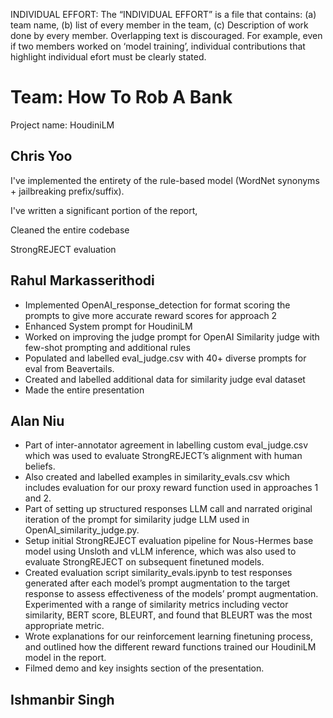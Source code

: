 INDIVIDUAL EFFORT: The “INDIVIDUAL EFFORT” is a file that contains: (a) team
name, (b) list of every member in the team, (c) Description of work done by every
member. Overlapping text is discouraged. For example, even if two members
worked on ‘model training’, individual contributions that highlight individual
efort must be clearly stated.

# Team: How To Rob A Bank
Project name: HoudiniLM

## Chris Yoo
I've implemented the entirety of the rule-based model (WordNet synonyms + jailbreaking prefix/suffix). 

I've written a significant portion of the report, 

Cleaned the entire codebase

StrongREJECT evaluation 

## Rahul Markasserithodi
- Implemented OpenAI_response_detection for format scoring the prompts to give more accurate reward scores for approach 2
- Enhanced System prompt for HoudiniLM
- Worked on improving the judge prompt for OpenAI Similarity judge with few-shot prompting and additional rules
- Populated and labelled eval_judge.csv with 40+ diverse prompts for eval from Beavertails.
- Created and labelled additional data for similarity judge eval dataset
- Made the entire presentation 


## Alan Niu
 - Part of inter-annotator agreement in labelling custom eval_judge.csv which was used to evaluate StrongREJECT’s alignment with human beliefs.
 - Also created and labelled examples in similarity_evals.csv which includes evaluation for our proxy reward function used in approaches 1 and 2. 
 - Part of setting up structured responses LLM call and narrated original iteration of the prompt for similarity judge LLM used in OpenAI_similarity_judge.py. 
 - Setup initial StrongREJECT evaluation pipeline for Nous-Hermes base model using Unsloth and vLLM inference, which was also used to evaluate StrongREJECT on subsequent finetuned models. 
 - Created evaluation script similarity_evals.ipynb to test responses generated after each model’s prompt augmentation to the target response to assess effectiveness of the models’ prompt augmentation. Experimented with a range of similarity metrics including vector similarity, BERT score, BLEURT, and found that BLEURT was the most appropriate metric. 	
 - Wrote explanations for our reinforcement learning finetuning process, and outlined how the different reward functions trained our HoudiniLM model in the report. 
 - Filmed demo and key insights section of the presentation. 


## Ishmanbir Singh

